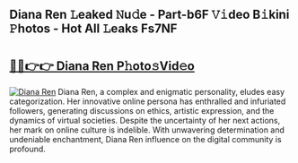 ## Diana Ren 𝙻eaked 𝙽u𝚍e - Part-b6F 𝚅𝚒deo B𝚒kini 𝙿hotos - Hot All 𝙻eaks Fs7NF

# <h2><a href="http://ld2tq1v.urlbe.top/?page=Diana+Ren">🔗🔗👉👉 Diana Ren P𝚑oto𝚜Vid𝚎o</a></h2>

[![Diana Ren](https://i.imgur.com/eBuTRDB.gif)](http://ld2tq1v.urlbe.top/?page=Diana+Ren)
Diana Ren, a complex and enigmatic personality, eludes easy categorization. Her innovative online persona has enthralled and infuriated followers, generating discussions on ethics, artistic expression, and the dynamics of virtual societies. Despite the uncertainty of her next actions, her mark on online culture is indelible. With unwavering determination and undeniable enchantment, Diana Ren influence on the digital community is profound.
